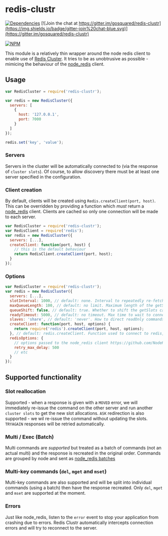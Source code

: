 # redis-clustr

[![Dependencies](https://david-dm.org/gosquared/redis-clustr.svg)](https://david-dm.org/gosquared/redis-clustr)
[![Join the chat at https://gitter.im/gosquared/redis-clustr](https://img.shields.io/badge/gitter-join%20chat-blue.svg)](https://gitter.im/gosquared/redis-clustr)

[![NPM](https://nodei.co/npm/redis-clustr.png?downloads=true&downloadRank=true&stars=true)](https://www.npmjs.com/package/redis-clustr)

This module is a relatively thin wrapper around the node redis client to enable use of [Redis Cluster](http://redis.io/topics/cluster-spec). It tries to be as unobtrusive as possible - mimicing the behaviour of the [node_redis](https://github.com/mranney/node_redis) client.


## Usage


```javascript
var RedisCluster = require('redis-clustr');

var redis = new RedisCluster({
  servers: [
    {
      host: '127.0.0.1',
      port: 7000
    }
  ]
});

redis.set('key', 'value');
```

### Servers

Servers in the cluster will be automatically connected to (via the response of `cluster slots`). Of course, to allow discovery there must be at least one server specified in the configuration.

### Client creation

By default, clients will be created using `Redis.createClient(port, host)`. This can be overridden by providing a function which *must* return a [node_redis](https://github.com/mranney/node_redis) client. Clients are cached so only one connection will be made to each server.

```javascript
var RedisCluster = require('redis-clustr');
var RedisClient = require('redis');
var redis = new RedisCluster({
  servers: [...],
  createClient: function(port, host) {
    // this is the default behaviour
    return RedisClient.createClient(port, host);
  }
});
```

### Options

```javascript
var RedisCluster = require('redis-clustr');
var redis = new RedisCluster({
  servers: [...],
  slotInterval: 1000, // default: none. Interval to repeatedly re-fetch cluster slot configuration
  maxQueueLength: 100, // default: no limit. Maximum length of the getSlots queue (basically number of commands that can be queued whilst connecting to the cluster)
  queueShift: false, // default: true. Whether to shift the getSlots callback queue when it's at max length (error oldest callback), or to error on the new callback
  readyTimeout: 5000, // default: no timeout. Max time to wait to connect to cluster before sending an error to all getSlots callbacks
  slaves: 'share', // default: 'never'. How to direct readOnly commands: 'never' to use masters only, 'share' to distribute between masters and slaves or 'always' to  only use slaves (if available)
  createClient: function(port, host, options) {
    return require('redis').createClient(port, host, options);
  }, // default: redis.createClient. Function used to connect to redis, called with arguments above
  redisOptions: {
    // options passed to the node_redis client https://github.com/NodeRedis/node_redis#options-is-an-object-with-the-following-possible-properties
    retry_max_delay: 500
    // etc
  }
});
```


## Supported functionality

### Slot reallocation

Supported - when a response is given with a `MOVED` error, we will immediately re-issue the command on the other server and run another `cluster slots` to get the new slot allocations. `ASK` redirection is also supported - we wil re-issue the command without updating the slots. `TRYAGAIN` responses will be retried automatically.

### Multi / Exec (Batch)

Multi commands are *supported* but treated as a batch of commands (not an actual multi) and the response is recreated in the original order. Commands are grouped by node and sent as [node_redis batches](https://github.com/NodeRedis/node_redis#clientbatchcommands)

### Multi-key commands (`del`, `mget` and `mset`)

Multi-key commands are also supported and will be split into individual commands (using a batch) then have the response recreated. Only `del`, `mget` and `mset` are supported at the moment.

### Errors

Just like node_redis, listen to the `error` event to stop your application from crashing due to errors. Redis Clustr automatically intercepts connection errors and will try to reconnect to the server.
